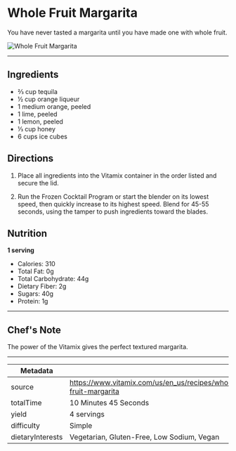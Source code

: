 # Whole Fruit Margarita

You have never tasted a margarita until you have made one with whole fruit.

![Whole Fruit Margarita](https://www.vitamix.com/content/dam/vitamix/migration/media/recipe/rcpwholefruitmargarita/images/wholefruitmargaritajpg.jpg)

---

## Ingredients

- ⅔ cup tequila
- ½ cup orange liqueur
- 1 medium orange, peeled
- 1 lime, peeled
- 1 lemon, peeled
- ⅓ cup honey
- 6 cups ice cubes

## Directions

1. Place all ingredients into the Vitamix container in the order listed and secure the lid.

2. Run the Frozen Cocktail Program or start the blender on its lowest speed, then quickly increase to its highest speed. Blend for 45-55 seconds, using the tamper to push ingredients toward the blades.

## Nutrition

**1 serving**

- Calories: 310
- Total Fat: 0g
- Total Carbohydrate: 44g
- Dietary Fiber: 2g
- Sugars: 40g
- Protein: 1g

---

## Chef's Note

The power of the Vitamix gives the perfect textured margarita.

---

| Metadata |  |
| --- | --- |
| source | https://www.vitamix.com/us/en_us/recipes/whole-fruit-margarita |
| totalTime | 10 Minutes 45 Seconds |
| yield | 4 servings |
| difficulty | Simple |
| dietaryInterests | Vegetarian, Gluten-Free, Low Sodium, Vegan |
